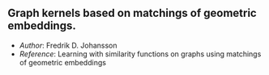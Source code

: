 ## Graph kernels based on matchings of geometric embeddings.

- *Author*: Fredrik D. Johansson
- *Reference*: Learning with similarity functions on graphs using matchings of geometric embeddings
